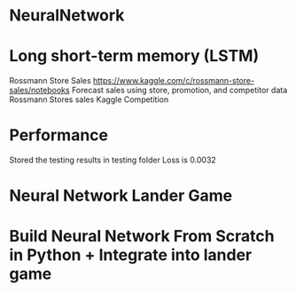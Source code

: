 # NeuralNetwork

# Long short-term memory (LSTM)
Rossmann Store Sales https://www.kaggle.com/c/rossmann-store-sales/notebooks
Forecast sales using store, promotion, and competitor data
Rossmann Stores sales Kaggle Competition

# Performance
Stored the testing results in testing folder
Loss is 0.0032

# Neural Network Lander Game
# Build Neural Network From Scratch in Python + Integrate into lander game

